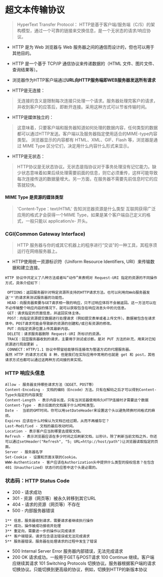 # 超文本传输协议
> HyperText Transfer Protocol： HTTP是基于客户端/服务端（C/S）的架构模型，通过一个可靠的链接来交换信息，是一个无状态的请求/响应协议。
- HTTP 是为 Web 浏览器与 Web 服务器之间的通信而设计的，但也可以用于其他目的。
- HTTP 是一个基于 TCP/IP 通信协议来传递数据的（HTML 文件、图片文件、查询结果等）。
- 浏览器作为HTTP客户端通过**URL向HTTP服务端即WEB服务器发送所有请求**


- HTTP是无连接：
> 无连接的含义是限制每次连接只处理一个请求。服务器处理完客户的请求，并收到客户的应答后，即断开连接。采用这种方式可以节省传输时间。
- HTTP是媒体独立的：
> 这意味着，只要客户端和服务器知道如何处理的数据内容，任何类型的数据都可以通过HTTP发送。客户端以及服务器指定使用适合的MIME-type内容类型。
> 浏览器显示的内容都有 HTML、XML、GIF、Flash 等，浏览器是通过 MIME Type 区分它们，决定用什么内容什么形式来显示。
- HTTP是无状态：
> HTTP协议是无状态协议。无状态是指协议对于事务处理没有记忆能力。缺少状态意味着如果后续处理需要前面的信息，则它必须重传，这样可能导致每次连接传送的数据量增大。另一方面，在服务器不需要先前信息时它的应答就较快。

#### MIME Type 是资源的媒体类型
> 'Content-Type：text/HTML' 告知浏览器资源是什么类型
> 互联网获得广泛应用的格式才会获得一个MIME Type，如果是某个客户端自己定义的格式，一般只能以 application/x- 开头。

### CGI(Common Gateway Interface) 
> HTTP 服务器与你的或其它机器上的程序进行“交谈”的一种工具，其程序须运行在网络服务器上。

- HTTP使用统一资源标识符（Uniform Resource Identifiers, URI）来传输数据和建立连接。

```
HTTP 协议中共定义了八种方法或者叫“动作”来表明对 Request-URI 指定的资源的不同操作方式，具体介绍如下：

 OPTIONS：返回服务器针对特定资源所支持的HTTP请求方法。也可以利用向Web服务器发送'*'的请求来测试服务器的功能性。
 HEAD：向服务器索要与GET请求相一致的响应，只不过响应体将不会被返回。这一方法可以在不必传输整个响应内容的情况下，就可以获取包含在响应消息头中的元信息。
 GET：请求指定的页面信息，并返回实体主体。
 POST：向指定资源提交数据进行处理请求（例如提交表单或者上传文件）。数据被包含在请求体中。POST请求可能会导致新的资源的创建和/或已有资源的修改。
 PUT：向指定资源位置上传其最新内容。
 DELETE：请求服务器删除 Request-URI 所标识的资源。
 TRACE：回显服务器收到的请求，主要用于测试或诊断。是对 PUT 方法的补充，用来对已知资源进行局部更新 。
 CONNECT：HTTP/1.1 协议中预留给能够将连接改为管道方式的代理服务器。
虽然 HTTP 的请求方式有 8 种，但是我们在实际应用中常用的也就是 get 和 post，其他请求方式也都可以通过这两种方式间接的来实现。
```
### HTTP 响应头信息
```
Allow - 服务器支持哪些请求方法（如GET、POST等）
Content-Encoding - 文档的编码（Encode）方法。只有在解码之后才可以得到Content-Type头指定的内容类型
Content-Length - 表示内容长度。只有当浏览器使用持久HTTP连接时才需要这个数据
Content-Type - 表示后面的文档属于什么MIME类型。
Date - 	当前的GMT时间。你可以用setDateHeader来设置这个头以避免转换时间格式的麻烦。
Expires	应该在什么时候认为文档已经过期，从而不再缓存它？
Last-Modified - 文档的最后改动时间。
Location - 表示客户应当到哪里去提取文档。
Refresh - 表示浏览器应该在多少时间之后刷新文档，以秒计。除了刷新当前文档之外，你还可以通过setHeader("Refresh", "5; URL=http://host/path")让浏览器读取指定的页面。
Server - 服务器名字
Set-Cookie - 设置和页面关联的Cookie。
WWW-Authenticate - 客户应该在Authorization头中提供什么类型的授权信息？在包含401（Unauthorized）状态行的应答中这个头是必需的。
```
### 状态码：HTTP Status Code
- 200 - 请求成功
- 301 - 资源（网页等）被永久转移到其它URL
- 404 - 请求的资源（网页等）不存在
- 500 - 内部服务器错误

```
1**	信息，服务器收到请求，需要请求者继续执行操作
2**	成功，操作被成功接收并处理
3**	重定向，需要进一步的操作以完成请求
4**	客户端错误，请求包含语法错误或无法完成请求
5**	服务器错误，服务器在处理请求的过程中发生了错误
```
- 500	Internal Server Error	服务器内部错误，无法完成请求
- 200	OK	请求成功。一般用于GET与POST请求
100	Continue	继续。客户端应继续其请求
101	Switching Protocols	切换协议。服务器根据客户端的请求切换协议。只能切换到更高级的协议，例如，切换到HTTP的新版本协议

